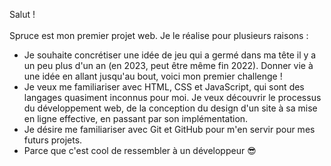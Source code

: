 Salut ! \
\
Spruce est mon premier projet web. Je le réalise pour plusieurs raisons :
- Je souhaite concrétiser une idée de jeu qui a germé dans ma tête il y a un peu plus d'un an (en 2023, peut être même fin 2022). Donner vie à une idée en allant jusqu'au bout, voici mon premier challenge !
- Je veux me familiariser avec HTML, CSS et JavaScript, qui sont des langages quasiment inconnus pour moi. Je veux découvrir le processus du développement web, de la conception du design d'un site à sa mise en ligne effective, en passant par son implémentation.
- Je désire me familiariser avec Git et GitHub pour m'en servir pour mes futurs projets.
- Parce que c'est cool de ressembler à un développeur 😎
